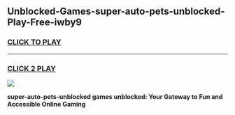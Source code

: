 
## Unblocked-Games-super-auto-pets-unblocked-Play-Free-iwby9
<h3>
<a href="https://premium76.site?title=super-auto-pets-unblocked&ref=23A">CLICK TO PLAY</a></h3>
<hr>

<h3>
<a href="https://premium76.site?title=super-auto-pets-unblocked&ref=23A">CLICK 2 PLAY</a>
  
</h3>

<a href="https://premium76.site?title=super-auto-pets-unblocked&ref=23A"><img src="https://clearcache.store/games.png"></a>


**super-auto-pets-unblocked games unblocked: Your Gateway to Fun and Accessible Online Gaming**
